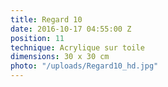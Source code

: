 ```yaml
---
title: Regard 10
date: 2016-10-17 04:55:00 Z
position: 11
technique: Acrylique sur toile
dimensions: 30 x 30 cm
photo: "/uploads/Regard10_hd.jpg"
---
```


